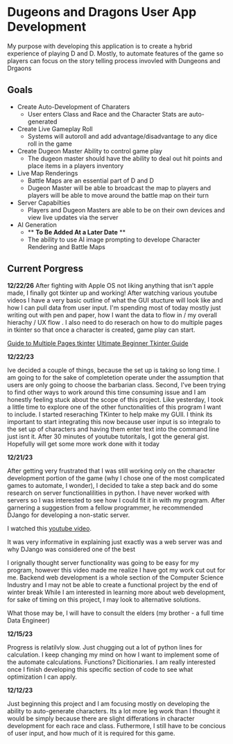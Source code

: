 # Dugeons and Dragons User App Development
My purpose with developing this application is to create a hybrid experience of playing D and D. Mostly, to automate features of the game so players can focus on the story telling process invovled with Dungeons and Drgaons 

## Goals

* Create Auto-Development of Charaters
    * User enters Class and Race and the Character Stats are auto-generated
* Create Live Gameplay Roll
    * Systems will autoroll and add advantage/disadvantage to any dice roll in the game   
* Create Dugeon Master Ability to control game play
    * The dugeon master should have the ability to deal out hit points and place items in a players inventory
* Live Map Renderings
    * Battle Maps are an essential part of D and D
    * Dugeon Master will be able to broadcast the map to players and players will be able to move around the battle map on their turn
* Server Capabilties
    * Players and Dugeon Masters are able to be on their own devices and view live updates via the server
* AI Generation
    * ** **To Be Added At a Later Date** **
    * The ability to use AI image prompting to develope Character Rendering and Battle Maps

## Current Porgress 

**12/22/26**
After fighting with Apple OS not liking anything that isn't apple made, I finally got tkinter up and working! After watching various youtube videos I have a very basic outline of what the GUI stucture will look like and how I can pull data from user input. I'm spending most of today mostly just writing out with pen and paper, how I want the data to flow in / my overall hierachy / UX flow . I also need to do reserach on how to do multiple pages in tkinter so that once a character is created, game play can start.

[Guide to Multiple Pages tkinter](https://www.geeksforgeeks.org/tkinter-application-to-switch-between-different-page-frames/#)
[Ultimate Beginner Tkinter Guide](https://www.youtube.com/watch?v=mop6g-c5HEY)

**12/22/23**

Ive decided a couple of things, because the set up is taking so long time. I am going to for the sake of completetion operate under the assumption that users are only going to choose the barbarian class. Second, I've been trying to find other ways to work around this time consuming issue and I am honestly feeling stuck about the scope of this project. Like yesterday, I took a little time to explore one of the other functonalities of this program I want to include. I started reseraching TKinter to help make my GUIl. I think its important to start integrating this now because user input is so integralo to the set up of characters and having them enter text into the command line just isnt it. After 30 minutes of youtube tutoritals, I got the general gist. Hopefully will get some more work done with it today


**12/21/23**

After getting very frustrated that I was still working only on the character development portion of the game (why I chose one of the most complicated games to automate, I wonder), I decided to take a step back and do some research on server functionalilities in python. I have never worked with servers so I was interested to see how I could fit it in with my program. After garnering a suggestion from a fellow programmer, he recommended DJango for developing a non-static server. 

I watched this  [youtube video](https://youtu.be/rHux0gMZ3Eg?feature=shared).

It was very informative in explaining just exactly was a web server was and why DJango was considered one of the best

I orignally thought server functionality was going to be easy for my program, however this video made me realize I have got my work cut out for me. Backend web development is a whole section of the Computer Science Industry and I may not be able to create a functional project by the end of winter break While I am interested in learning more about web development, for sake of timing on this project, I may look to alternative solutions. 

What those may be, I will have to consult the elders (my brother - a full time Data Engineer)





**12/15/23**

Progress is relatilvly slow. Just chugging out a lot of python lines for calculation. I keep changing my mind on how I want to implement some of the automate calculations. Functions? Dicitionaries. I am really interested once I finish developing this specific section of code to see what optimization I can apply. 



**12/12/23**

Just beginning this project and I am focusing mostly on developing the ability to auto-generate characters. Its a lot more leg work than I thought it would be simply because there are slight differations in character development for each race and class. Futhermore, I still have to be concious of user input, and how much of it is required for this game.




